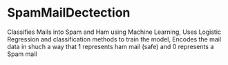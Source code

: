 # SpamMailDectection
Classifies Mails into Spam and Ham using Machine Learning,
Uses Logistic Regression and classification methods to train the model,
Encodes the mail data in shuch a way that 1 represents ham mail (safe) and 0 represents a Spam mail 
